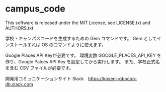 # campus_code
This software is released under the MIT License,
see LICENSE.txt and AUTHORS.txt

学校・キャンパスコードを生成するための Gem コマンドです。
Gem としてインストールすれば OS のコマンドように使えます。

Google Places API Keyが必要です。
環境変数 GOOGLE_PLACES_API_KEY を作り、Google Palces API Key を設定してから実行します。
また、学校正式名を含む CSV ファイルが必要です。

開発用コミュニケーションサイト
Slack　<https://kosen-robocon-db.slack.com>
